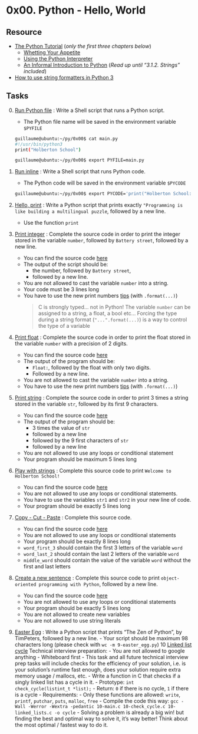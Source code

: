 # 0x00. Python - Hello, World

## Resource

- [The Python Tutorial](https://docs.python.org/3/tutorial/index.html) (_only the first three chapters below_)
  - [Whetting Your Appetite](https://docs.python.org/3/tutorial/appetite.html)
  - [Using the Python Interpreter](https://docs.python.org/3/tutorial/interpreter.html)
  - [An Informal Introduction to Python](https://docs.python.org/3/tutorial/introduction.html) (_Read up until “3.1.2. Strings” included_)
- [How to use string formatters in Python 3](https://www.digitalocean.com/community/tutorials/how-to-use-string-formatters-in-python-3)

## Tasks

0. [Run Python file](0-run) : Write a Shell script that runs a Python script.

   - The Python file name will be saved in the environment variable `$PYFILE`

   ```sh
   guillaume@ubuntu:~/py/0x00$ cat main.py
   #!/usr/bin/python3
   print("Holberton School")

   guillaume@ubuntu:~/py/0x00$ export PYFILE=main.py
   ```

1. [Run inline](1-run_inline) : Write a Shell script that runs Python code.

   - The Python code will be saved in the environment variable `$PYCODE`

   ```sh
   guillaume@ubuntu:~/py/0x00$ export PYCODE='print("Holberton School: {}".format(88+10))'
   ```

2. [Hello, print](2-print.py) : Write a Python script that prints exactly `"Programming is like building a multilingual puzzle`, followed by a new line.
   - Use the function `print`
3. [Print integer](3-print_number.py) : Complete the source code in order to print the integer stored in the variable `number`, followed by `Battery street`, followed by a new line.
   - You can find the source code [here](https://github.com/holbertonschool/0x00.py/blob/master/3-print_number.py)
   - The output of the script should be:
     - the number, followed by `Battery street`,
     - followed by a new line.
   - You are not allowed to cast the variable `number` into a string.
   - Your code must be 3 lines long
   - You have to use the new print numbers [tips](https://pyformat.info/#number) (with `.format(...)`)
     > C is strongly typed… not in Python! The variable `number` can be assigned to a string, a float, a bool etc… Forcing the type during a string format (`"...".format(...)`) is a way to control the type of a variable
4. [Print float](4-print_float.py) : Complete the source code in order to print the float stored in the variable `number` with a precision of 2 digits.
   - You can find the source code [here](https://github.com/holbertonschool/0x00.py/blob/master/4-print_float.py)
   - The output of the program should be:
     - `Float:`, followed by the float with only two digits.
     - Followed by a new line.
   - You are not allowed to cast the variable `number` into a string.
   - You have to use the new print numbers [tips](https://pyformat.info/#number) (with `.format(...)`)
5. [Print string](5-print_string.py) : Complete the source code in order to print 3 times a string stored in the variable `str`, followed by its first 9 characters.
   - You can find the source code [here](https://github.com/holbertonschool/0x00.py/blob/master/5-print_string.py)
   - The output of the program should be:
     - 3 times the value of `str`
     - followed by a new line
     - followed by the 9 first characters of `str`
     - followed by a new line
   - You are not allowed to use any loops or conditional statement
   - Your program should be maximum 5 lines long
6. [Play with strings](6-concat.py) : Complete this source code to print `Welcome to Holberton School!`
   - You can find the source code [here](https://github.com/holbertonschool/0x00.py/blob/master/6-concat.py)
   - You are not allowed to use any loops or conditional statements.
   - You have to use the variables `str1` and `str2` in your new line of code.
   - Your program should be exactly 5 lines long
7. [Copy - Cut - Paste](7-edges.py) : Complete this source code.
   - You can find the source code [here](https://github.com/holbertonschool/0x00.py/blob/master/7-edges.py)
   - You are not allowed to use any loops or conditional statements
   - Your program should be exactly 8 lines long
   - `word_first_3` should contain the first 3 letters of the variable `word`
   - `word_last_2` should contain the last 2 letters of the variable `word`
   - `middle_word` should contain the value of the variable `word` without the first and last letters
8. [Create a new sentence](8-concat_edges.py) : Complete this source code to print `object-oriented programming with Python`, followed by a new line.
   - You can find the source code [here](https://github.com/holbertonschool/0x00.py/blob/master/8-concat_edges.py)
   - You are not allowed to use any loops or conditional statements
   - Your program should be exactly 5 lines long
   - You are not allowed to create new variables
   - You are not allowed to use string literals
9. [Easter Egg](9-easter_egg.py) : Write a Python script that prints “The Zen of Python”, by TimPeters, followed by a new line. - Your script should be maximum 98 characters long (please check with `wc -m 9-easter_egg.py`)
   10 [Linked list cycle](10-check_cycle.c) Technical interview preparation: - You are not allowed to google anything - Whiteboard first - This task and all future technical interview prep tasks will include checks for the efficiency of your solution, i.e. is your solution’s runtime fast enough, does your solution require extra memory usage / mallocs, etc. - Write a function in C that checks if a singly linked list has a cycle in it. - Prototype: `int check_cycle(listint_t *list);` - Return: `0` if there is no cycle, `1` if there is a cycle - Requirements: - Only these functions are allowed: `write`, `printf`, `putchar`, `puts`, `malloc`, `free` - Compile the code this way: `gcc -Wall -Werror -Wextra -pedantic 10-main.c 10-check_cycle.c 10-linked_lists.c -o cycle` - Solving a problem is already a big win! but finding the best and optimal way to solve it, it’s way better! Think about the most optimal / fastest way to do it.
